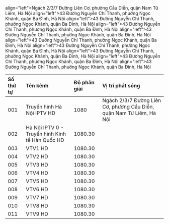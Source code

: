 <table>
	<thead>
		<tr><th align="left">Số thứ tự</th><th align="left">Tên kênh</th><th align="left">Độ phân giải</th><th align="left">Vị trí phát sóng</th></tr>
	</thead>
	<tbody>
		<tr><td align="left">001</td><td align="left">Truyền hình Hà Nội IPTV HD</td><td align="left">1080</td><td align="left">Ngách 2/3/7 Đường Liên Cơ, phường Cầu Diễn, quận Nam Từ Liêm, Hà Nội</td></tr>
		<tr><td align="left">002</td><td align="left">Hà Nội IPTV 0 - Truyền hình Kinh tế Hàn Quốc HD</td><td align="left">1080.30</td></tr> align="left">Ngách 2/3/7 Đường Liên Cơ, phường Cầu Diễn, quận Nam Từ Liêm, Hà Nội</td></tr>
	        <tr><td align="left">003</td><td align="left">VTV1 HD</td><td align="left">1080.30</td></td> align="left">43 Đường Nguyễn Chí Thanh, phường Ngọc Khánh, quận Ba Đình, Hà Nội</td></td>
                <tr><td align="left">004</td><td align="left">VTV2 HD</td><td align="left">1080.30</td></td> align="left">43 Đường Nguyễn Chí Thanh, phường Ngọc Khánh, quận Ba Đình, Hà Nội</td></td>
		<tr><td align="left">005</td><td align="left">VTV3 HD</td><td align="left">1080.30</td></td> align="left">43 Đường Nguyễn Chí Thanh, phường Ngọc Khánh, quận Ba Đình, Hà Nội</td></td>
		<tr><td align="left">006</td><td align="left">VTV4 HD</td><td align="left">1080.30</td></td> align="left">43 Đường Nguyễn Chí Thanh, phường Ngọc Khánh, quận Ba Đình, Hà Nội</td></td>
		<tr><td align="left">007</td><td align="left">VTV5 HD</td><td align="left">1080.30</td></td> align="left">43 Đường Nguyễn Chí Thanh, phường Ngọc Khánh, quận Ba Đình, Hà Nội</td></td>
		<tr><td align="left">008</td><td align="left">VTV6 HD</td><td align="left">1080.30</td></td> align="left">43 Đường Nguyễn Chí Thanh, phường Ngọc Khánh, quận Ba Đình, Hà Nội</td></td>
		<tr><td align="left">009</td><td align="left">VTV7 HD</td><td align="left">1080.30</td></td> align="left">43 Đường Nguyễn Chí Thanh, phường Ngọc Khánh, quận Ba Đình, Hà Nội</td></td>
		<tr><td align="left">010</td><td align="left">VTV8 HD</td><td align="left">1080.30</td></td> align="left">43 Đường Nguyễn Chí Thanh, phường Ngọc Khánh, quận Ba Đình, Hà Nội</td></td>
		<tr><td align="left">011</td><td align="left">VTV9 HD</td><td align="left">1080.30</td></td> align="left">43 Đường Nguyễn Chí Thanh, phường Ngọc Khánh, quận Ba Đình, Hà Nội</td></td>
		
